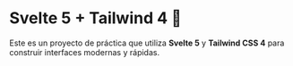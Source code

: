 # Svelte 5 + Tailwind 4 🚀

Este es un proyecto de práctica que utiliza **Svelte 5** y **Tailwind CSS 4** para construir interfaces modernas y rápidas.  
